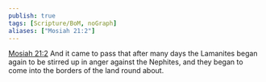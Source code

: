```yaml
---
publish: true
tags: [Scripture/BoM, noGraph]
aliases: ["Mosiah 21:2"]
---
```

[Mosiah 21:2](https://churchofjesuschrist.org/study/scriptures/bofm/mosiah/21?lang=eng&id=p2#p2) And it came to pass that after many days the Lamanites began again to be stirred up in anger against the Nephites, and they began to come into the borders of the land round about.
